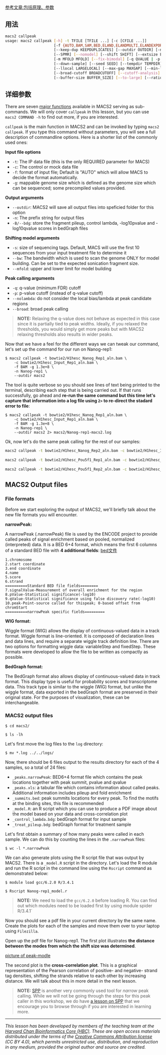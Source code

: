 [参考文章:包括原理、参数](https://github.com/hbctraining/In-depth-NGS-Data-Analysis-Course/blob/master/sessionV/lessons/04_peak_calling_macs.md)
## 用法
```bash
macs2 callpeak
usage: macs2 callpeak [-h] -t TFILE [TFILE ...] [-c [CFILE ...]]
                      [-f {AUTO,BAM,SAM,BED,ELAND,ELANDMULTI,ELANDEXPORT,BOWTIE,BAMPE,BEDPE}] [-g GSIZE] [-s TSIZE]
                      [--keep-dup KEEPDUPLICATES] [--outdir OUTDIR] [-n NAME] [-B] [--verbose VERBOSE] [--trackline]
                      [--SPMR] [--nomodel] [--shift SHIFT] [--extsize EXTSIZE] [--bw BW] [--d-min D_MIN]
                      [-m MFOLD MFOLD] [--fix-bimodal] [-q QVALUE | -p PVALUE] [--scale-to {large,small}]
                      [--down-sample] [--seed SEED] [--tempdir TEMPDIR] [--nolambda] [--slocal SMALLLOCAL]
                      [--llocal LARGELOCAL] [--max-gap MAXGAP] [--min-length MINLEN] [--broad]
                      [--broad-cutoff BROADCUTOFF] [--cutoff-analysis] [--call-summits] [--fe-cutoff FECUTOFF]
                      [--buffer-size BUFFER_SIZE] [--to-large] [--ratio RATIO]
```


## 详细参数
There are seven [major functions](https://github.com/taoliu/MACS#usage-of-macs2) available in MACS2 serving as sub-commands. We will only cover `callpeak` in this lesson, but you can use `macs2 COMMAND -h` to find out more, if you are interested.

`callpeak` is the main function in MACS2 and can be invoked by typing `macs2 callpeak`. If you type this command without parameters, you will see a full description of commandline options. Here is a shorter list of the commonly used ones: 

**Input file options**

* `-t`: The IP data file (this is the only REQUIRED parameter for MACS)
* `-c`: The control or mock data file
* `-f`: format of input file; Default is "AUTO" which will allow MACS to decide the format automatically.
* `-g`: mappable genome size which is defined as the genome size which can be sequenced; some precompiled values provided.

**Output arguments**

* `--outdir`: MACS2 will save all output files into speficied folder for this option
* `-n`: The prefix string for output files
* `-B/--bdg`: store the fragment pileup, control lambda, -log10pvalue and -log10qvalue scores in bedGraph files

**Shifting model arguments**

* `-s`: size of sequencing tags. Default, MACS will use the first 10 sequences from your input treatment file to determine it
* `--bw`: The bandwidth which is used to scan the genome ONLY for model building. Can be set to the expected sonication fragment size.
* `--mfold`: upper and lower limit for model building

**Peak calling arguments**

* `-q`: q-value (minimum FDR) cutoff
* `-p`: p-value cutoff (instead of q-value cutoff)
* `--nolambda`: do not consider the local bias/lambda at peak candidate regions
* `--broad`: broad peak calling

> **NOTE:** Relaxing the q-value does not behave as expected in this case since it is partially tied to peak widths. Ideally, if you relaxed the thresholds, you would simply get more peaks but with MACS2 relaxing thresholds also results in wider peaks.

Now that we have a feel for the different ways we can tweak our command, let's set up the command for our run on Nanog-rep1:

```
$ macs2 callpeak -t bowtie2/H1hesc_Nanog_Rep1_aln.bam \
	-c bowtie2/H1hesc_Input_Rep1_aln.bam \
 	-f BAM -g 1.3e+8 \
	-n Nanog-rep1 \
	--outdir macs2
```

The tool is quite verbose so you should see lines of text being printed to the terminal, describing each step that is being carried out. If that runs successfully, go ahead and **re-run the same command but this time let's capture that information into a log file using `2>` to re-direct the stadard error to file**:

```
$ macs2 callpeak -t bowtie2/H1hesc_Nanog_Rep1_aln.bam \
	-c bowtie2/H1hesc_Input_Rep1_aln.bam \
 	-f BAM -g 1.3e+8 \
	-n Nanog-rep1 \
	--outdir macs2 2> macs2/Nanog-rep1-macs2.log
```

Ok, now let's do the same peak calling for the rest of our samples:

```bash
macs2 callpeak -t bowtie2/H1hesc_Nanog_Rep2_aln.bam -c bowtie2/H1hesc_Input_Rep2_aln.bam -f BAM -g 1.3e+8 --outdir macs2 -n Nanog-rep2 2> macs2/Nanog-rep2-macs2.log
	 
macs2 callpeak -t bowtie2/H1hesc_Pou5f1_Rep1_aln.bam -c bowtie2/H1hesc_Input_Rep1_aln.bam -f BAM -g 1.3e+8 --outdir macs2 -n Pou5f1-rep1 2> macs2/Pou5f1-rep1-macs2.log
	 
macs2 callpeak -t bowtie2/H1hesc_Pou5f1_Rep2_aln.bam -c bowtie2/H1hesc_Input_Rep2_aln.bam -f BAM -g 1.3e+8 --outdir macs2 -n Pou5f1-rep2 2> macs2/Pou5f1-rep2-macs2.log

```

## MACS2 Output files

### File formats
Before we start exploring the output of MACS2, we'll briefly talk about the new file formats you will encounter.

**narrowPeak:**

A narrowPeak (.narrowPeak) file is used by the ENCODE project to provide called peaks of signal enrichment based on pooled, normalized (interpreted) data. It is a BED 6+4 format, which means the first 6 columns of a standard BED file  with **4 additional fields**:
[bed文件](https://github.com/hbctraining/In-depth-NGS-Data-Analysis-Course/blob/master/sessionV/img/narrowPeak.png)  
```
1.chromosome 
2.start coordinate
3.end coordinate 
4.name 
5.score 
6.strand
==========Standard BED file fields========
7.signalValue-Measurement of overall enrichment for the region 
8.pValue-Statistical significance(-log10)
9.qValue-Statistical significance using false discovery rate(-log10)
10.peak-Point-source called for thispeak; 0-based offset from chromStart
==========narrowPeak specific fields=========
```



**WIG format:**

Wiggle format (WIG) allows the display of continuous-valued data in a track format. Wiggle format is line-oriented. It is composed of declaration lines and data lines, and require a separate wiggle track definition line. There are two options for formatting wiggle data: variableStep and fixedStep. These formats were developed to allow the file to be written as compactly as possible.

**BedGraph format:**

The BedGraph format also allows display of continuous-valued data in track format. This display type is useful for probability scores and transcriptome data. This track type is similar to the wiggle (WIG) format, but unlike the wiggle format, data exported in the bedGraph format are preserved in their original state. For the purposes of visualization, these can be interchangeable.

### MACS2 output files

	$ cd macs2/
	
	$ ls -lh
	
Let's first move the log files to the `log` directory:

	$ mv *.log ../../logs/
	
Now, there should be 6 files output to the results directory for each of the 4 samples, so a total of 24 files:

* `_peaks.narrowPeak`: BED6+4 format file which contains the peak locations together with peak summit, pvalue and qvalue
* `_peaks.xls`: a tabular file which contains information about called peaks. Additional information includes pileup and fold enrichment
* `_summits.bed`: peak summits locations for every peak. To find the motifs at the binding sites, this file is recommended
* `_model.R`: an R script which you can use to produce a PDF image about the model based on your data and cross-correlation plot
* `_control_lambda.bdg`: bedGraph format for input sample
* `_treat_pileup.bdg`: bedGraph format for treatment sample

Let's first obtain a summary of how many peaks were called in each sample. We can do this by counting the lines in the `.narrowPeak` files:

	$ wc -l *.narrowPeak

We can also generate plots using the R script file that was output by MACS2. There is a `_model.R` script in the directory. Let's load the R module and run the R script in the command line using the `Rscript` command as demonstrated below:


	$ module load gcc/6.2.0 R/3.4.1
	
	$ Rscript Nanog-rep1_model.r
	
> **NOTE:** We need to load the `gcc/6.2.0` before loading R. You can find out which modules need to be loaded first by using module spider R/3.4.1` 
	
Now you should see a pdf file in your current directory by the same name. Create the plots for each of the samples and move them over to your laptop using `Filezilla`. 

Open up the pdf file for Nanog-rep1. The first plot illustrates **the distance between the modes from which the shift size was determined**. 

[picture of peak-modle](https://github.com/hbctraining/In-depth-NGS-Data-Analysis-Course/blob/master/sessionV/img/model-macs.png)    




The second plot is the  **cross-correlation plot**. This is a graphical representation of the Pearson correlation of positive- and negative- strand tag densities, shifting the strands relative to each other by increasing distance. We will talk about this in more detail in the next lesson.

> **NOTE:** [SPP](http://www.nature.com.ezp-prod1.hul.harvard.edu/nbt/journal/v26/n12/full/nbt.1508.html) is another very commonly used tool for *narrow* peak calling. While we will not be going through the steps for this peak caller in this workshop, we do have [a lesson on SPP](https://github.com/hbctraining/In-depth-NGS-Data-Analysis-Course/blob/may2017/sessionV/lessons/peak_calling_spp.md) that we encourage you to browse through if you are interested in learning more.

***
*This lesson has been developed by members of the teaching team at the [Harvard Chan Bioinformatics Core (HBC)](http://bioinformatics.sph.harvard.edu/). These are open access materials distributed under the terms of the [Creative Commons Attribution license](https://creativecommons.org/licenses/by/4.0/) (CC BY 4.0), which permits unrestricted use, distribution, and reproduction in any medium, provided the original author and source are credited.*

